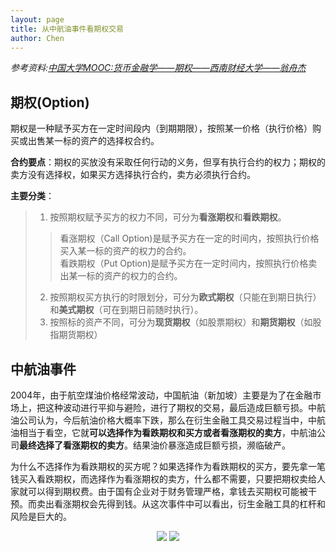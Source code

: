 ```yaml
---
layout: page
title: 从中航油事件看期权交易
author: Chen
---
```

*参考资料:[中国大学MOOC:货币金融学——期权——西南财经大学——翁舟杰](https://www.icourse163.org/learn/SWUFE-1003017009?tid=1206805203#/learn/content?type=detail&id=1211654860&cid=1214477572&replay=true)*

## 期权(Option)

期权是一种赋予买方在一定时间段内（到期期限），按照某一价格（执行价格）购买或出售某一标的资产的选择权合约。

**合约要点**：期权的买放没有采取任何行动的义务，但享有执行合约的权力；期权的卖方没有选择权，如果买方选择执行合约，卖方必须执行合约。

**主要分类**：
> 1. 按照期权赋予买方的权力不同，可分为**看涨期权**和**看跌期权**。
>> 看涨期权（Call Option)是赋予买方在一定的时间内，按照执行价格买入某一标的资产的权力的合约。<br>
>> 看跌期权（Put Option)是赋予买方在一定时间内，按照执行价格卖出某一标的资产的权力的合约。
> 2. 按照期权买方执行的时限划分，可分为**欧式期权**（只能在到期日执行）和**美式期权**（可在到期日前随时执行）。
> 3. 按照标的资产不同，可分为**现货期权**（如股票期权）和**期货期权**（如股指期货期权）

## 中航油事件
2004年，由于航空煤油价格经常波动，中国航油（新加坡）主要是为了在金融市场上，把这种波动进行平抑与避险，进行了期权的交易，最后造成巨额亏损。中航油公司认为，今后航油价格大概率下跌，那么在衍生金融工具交易过程当中，中航油相当于看空，它就**可以选择作为看跌期权和买方或者看涨期权的卖方**，中航油公司**最终选择了看涨期权的卖方**。结果油价暴涨造成巨额亏损，濒临破产。<br>

为什么不选择作为看跌期权的买方呢？如果选择作为看跌期权的买方，要先拿一笔钱买入看跌期权，而选择作为看涨期权的卖方，什么都不需要，只要把期权卖给人家就可以得到期权费。由于国有企业对于财务管理严格，拿钱去买期权可能被干预。而卖出看涨期权会先得到钱。从这次事件中可以看出，衍生金融工具的杠杆和风险是巨大的。<br>
<center>
  <img src="http://r.photo.store.qq.com/psc?/V12WOFE639eAn5/pmcguXlAuyOUC.UoL4WIYhHMvoqo5LJveqwLDMqhJt7Fhizvt*AqGF70LVFIX7Iqe2nniBKfKV3CipssHDjyPJzNjkelN7FvQvIy5j3oiPY!/r" style="zoom:100%"> 
  <img src="http://r.photo.store.qq.com/psc?/V12WOFE639eAn5/pmcguXlAuyOUC.UoL4WIYvdJyW5DpBfuniqLuhLedY.YBNTHeFg8S4lxrgx8P5c.UOw6YUUpf2UTUjN01byHFk46Zv75beRWBZxw0CdwLsM!/r" style="zoom:100%"> 
</center>
